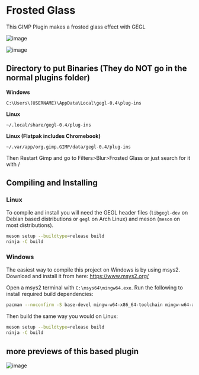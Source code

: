 # Frosted Glass

This GIMP Plugin makes a frosted glass effect with GEGL 

![image](https://github.com/user-attachments/assets/614fa2cd-2abe-44ef-b02a-a98cab3109b9)

![image](https://github.com/user-attachments/assets/28fa1a40-082a-45f8-8952-def4a4d26b16)



## Directory to put Binaries (They do NOT go in the normal plugins folder)

**Windows**

 `C:\Users\(USERNAME)\AppData\Local\gegl-0.4\plug-ins`

 **Linux**

`~/.local/share/gegl-0.4/plug-ins`

 **Linux (Flatpak includes Chromebook)**

`~/.var/app/org.gimp.GIMP/data/gegl-0.4/plug-ins`

Then Restart Gimp and go to Filters>Blur>Frosted Glass or just search for it with /


## Compiling and Installing

### Linux

To compile and install you will need the GEGL header files (`libgegl-dev` on
Debian based distributions or `gegl` on Arch Linux) and meson (`meson` on
most distributions).

```bash
meson setup --buildtype=release build
ninja -C build

```

### Windows

The easiest way to compile this project on Windows is by using msys2.  Download
and install it from here: https://www.msys2.org/

Open a msys2 terminal with `C:\msys64\mingw64.exe`.  Run the following to
install required build dependencies:

```bash
pacman --noconfirm -S base-devel mingw-w64-x86_64-toolchain mingw-w64-x86_64-meson mingw-w64-x86_64-gegl
```

Then build the same way you would on Linux:

```bash
meson setup --buildtype=release build
ninja -C build
```

## more previews of this based plugin

![image](https://github.com/user-attachments/assets/bdbd303d-da1b-4abd-86ff-13fc15540fe2)


